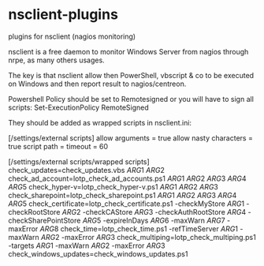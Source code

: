 # nsclient-plugins
plugins for nsclient (nagios monitoring)

nsclient is a free daemon to monitor Windows Server from nagios through nrpe, as many others usages.

The key is that nsclient allow then PowerShell, vbscript & co to be executed on Windows and then report result to nagios/centreon.

Powershell Policy should be set to Remotesigned or you will have to sign all scripts:
Set-ExecutionPolicy RemoteSigned

They should be added as wrapped scripts in nsclient.ini:

[/settings/external scripts]
allow arguments = true
allow nasty characters = true
script path = 
timeout = 60

[/settings/external scripts/wrapped scripts]
check_updates=check_updates.vbs $ARG1$ $ARG2$
check_ad_account=lotp_check_ad_accounts.ps1 $ARG1$ $ARG2$ $ARG3$ $ARG4$ $ARG5$
check_hyper-v=lotp_check_hyper-v.ps1 $ARG1$ $ARG2$ $ARG3$
check_sharepoint=lotp_check_sharepoint.ps1 $ARG1$ $ARG2$ $ARG3$ $ARG4$ $ARG5$
check_certificate=lotp_check_certificate.ps1 -checkMyStore $ARG1$ -checkRootStore $ARG2$ -checkCAStore $ARG3$ -checkAuthRootStore $ARG4$ -checkSharePointStore $ARG5$ -expireInDays $ARG6$ -maxWarn $ARG7$ -maxError $ARG8$
check_time=lotp_check_time.ps1 -refTimeServer $ARG1$ -maxWarn $ARG2$ -maxError $ARG3$
check_multiping=lotp_check_multiping.ps1 -targets $ARG1$ -maxWarn $ARG2$ -maxError $ARG3$
check_windows_updates=check_windows_updates.ps1

